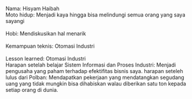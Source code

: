 Nama: Hisyam Haibah
<br>Moto hidup: Menjadi kaya hingga bisa melindungi semua orang yang saya sayangi<br>
<br>Hobi: Mendiskusikan hal menarik<br>
<br>Kemampuan teknis: Otomasi Industri<br>
<br>Lesson learned: Otomasi Industri<br>
Harapan setelah belajar Sistem Informasi dan Proses Industri: Menjadi pengusaha yang paham terhadap efektifitas bisnis saya.
harapan seteleh lulus dari Polban: Mendapatkan pekerjaan yang mendatangkan segudang uang yang tidak mungkin bisa dihabiskan walau diberikan satu ton kepada setiap orang di dunia.
